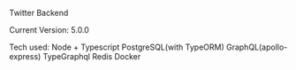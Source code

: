 Twitter Backend

Current Version: 5.0.0

Tech used:
Node + Typescript
PostgreSQL(with TypeORM)
GraphQL(apollo-express)
TypeGraphql
Redis
Docker
